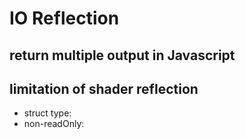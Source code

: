 # IO Reflection

## return multiple output in Javascript

## limitation of shader reflection

- struct type:
- non-readOnly: